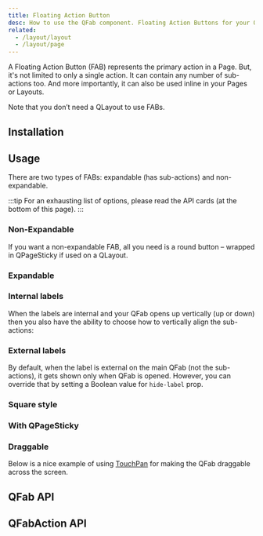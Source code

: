 ```yaml
---
title: Floating Action Button
desc: How to use the QFab component. Floating Action Buttons for your Quasar app.
related:
  - /layout/layout
  - /layout/page
---
```


A Floating Action Button (FAB) represents the primary action in a Page. But, it's not limited to only a single action. It can contain any number of sub-actions too. And more importantly, it can also be used inline in your Pages or Layouts.

Note that you don’t need a QLayout to use FABs.

## Installation
<doc-installation :components="['QFab', 'QFabAction']" />

## Usage
There are two types of FABs: expandable (has sub-actions) and non-expandable.

:::tip
For an exhausting list of options, please read the API cards (at the bottom of this page).
:::

### Non-Expandable
If you want a non-expandable FAB, all you need is a round button – wrapped in QPageSticky if used on a QLayout.

<doc-example title="Basic" file="QFab/NonExpandable" />

### Expandable

<doc-example title="Expandable" file="QFab/Expandable" />

### Internal labels

<q-badge label="v1.9+" />

<doc-example title="Internal label" file="QFab/InternalLabel" />

<doc-example title="Toggling internal label" file="QFab/InternalLabelToggling" />

When the labels are internal and your QFab opens up vertically (up or down) then you also have the ability to choose how to vertically align the sub-actions:

<doc-example title="Vertical actions alignment" file="QFab/VerticalActionsAlignment" />

### External labels

<q-badge label="v1.9+" />

By default, when the label is external on the main QFab (not the sub-actions), it gets shown only when QFab is opened. However, you can override that by setting a Boolean value for `hide-label` prop.

<doc-example title="External label" file="QFab/ExternalLabel" />

<doc-example title="Custom styled external label" file="QFab/ExternalLabelStyled" />

<doc-example title="Toggling external label" file="QFab/ExternalLabelToggling" />

### Square style

<q-badge label="v1.9+" />

<doc-example title="Square style" file="QFab/SquareStyle" />

### With QPageSticky

<doc-example title="With QPageSticky" file="QFab/PageSticky" />

### Draggable

Below is a nice example of using [TouchPan](/vue-directives/touch-pan) for making the QFab draggable across the screen.

<doc-example title="Draggable" file="QFab/Draggable" />

## QFab API
<doc-api file="QFab" />

## QFabAction API
<doc-api file="QFabAction" />
